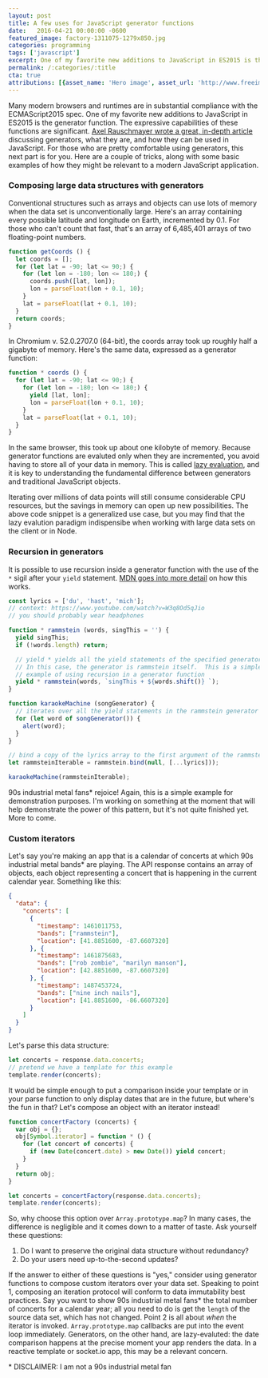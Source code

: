 ```yaml
---
layout: post
title: A few uses for JavaScript generator functions
date:   2016-04-21 00:00:00 -0600
featured_image: factory-1311075-1279x850.jpg
categories: programming
tags: ['javascript']
excerpt: One of my favorite new additions to JavaScript in ES2015 is the generator function.  The expressive capabilities of these functions are significant.  Here are a few ways to use them in modern JavaScript applications.
permalink: /:categories/:title
cta: true
attributions: [{asset_name: 'Hero image', asset_url: 'http://www.freeimages.com/photo/factory-1311075', author: Ehsan Namavar, license_name: 'FreeImages.com Content License'}]
---
```


Many modern browsers and runtimes are in substantial compliance with the ECMAScript2015 spec.  One of my favorite new additions to JavaScript in ES2015 is the generator function.  The expressive capabilities of these functions are significant.  [Axel Rauschmayer wrote a great, in-depth article](http://www.2ality.com/2015/03/es6-generators.html) discussing generators, what they are, and how they can be used in JavaScript.  For those who are pretty comfortable using generators, this next part is for you.  Here are a couple of tricks, along with some basic examples of how they might be relevant to a modern JavaScript application.

### Composing large data structures with generators 

Conventional structures such as arrays and objects can use lots of memory when the data set is unconventionally large.  Here's an array containing every possible latitude and longitude on Earth, incremented by 0.1.  For those who can't count that fast, that's an array of 6,485,401 arrays of two floating-point numbers.

```js
function getCoords () {
  let coords = [];
  for (let lat = -90; lat <= 90;) {
    for (let lon = -180; lon <= 180;) {
      coords.push([lat, lon]);
      lon = parseFloat(lon + 0.1, 10);
    }
    lat = parseFloat(lat + 0.1, 10);
  }
  return coords;
}
```

In Chromium v. 52.0.2707.0 (64-bit), the coords array took up roughly half a gigabyte of memory.  Here's the same data, expressed as a generator function:

```js
function * coords () {
  for (let lat = -90; lat <= 90;) {
    for (let lon = -180; lon <= 180;) {
      yield [lat, lon];
      lon = parseFloat(lon + 0.1, 10);
    }
    lat = parseFloat(lat + 0.1, 10);
  }
}
```

In the same browser, this took up about one kilobyte of memory.  Because generator functions are evaluted only when they are incremented, you avoid having to store all of your data in memory.  This is called [lazy evaluation](http://odetocode.com/blogs/scott/archive/2015/03/09/lazy-evaluation-of-generators-in-es6.aspx), and it is key to understanding the fundamental difference between generators and traditional JavaScript objects.

Iterating over millions of data points will still consume considerable CPU resources, but the savings in memory can open up new possibilities.  The above code snippet is a generalized use case, but you may find that the lazy evalution paradigm indispensibe when working with large data sets on the client or in Node.

### Recursion in generators

It is possible to use recursion inside a generator function with the use of the `*` sigil after your `yield` statement.  [MDN goes into more detail](https://developer.mozilla.org/en-US/docs/Web/JavaScript/Reference/Operators/yield*) on how this works.

```js
const lyrics = ['du', 'hast', 'mich'];
// context: https://www.youtube.com/watch?v=W3q8Od5qJio
// you should probably wear headphones

function * rammstein (words, singThis = '') {
  yield singThis;
  if (!words.length) return;

  // yield * yields all the yield statements of the specified generator.
  // In this case, the generator is rammstein itself.  This is a simple
  // example of using recursion in a generator function
  yield * rammstein(words, `singThis + ${words.shift()} `);
}

function karaokeMachine (songGenerator) {
  // iterates over all the yield statements in the rammstein generator
  for (let word of songGenerator()) {
    alert(word);
  }
}

// bind a copy of the lyrics array to the first argument of the rammstein generator
let rammsteinIterable = rammstein.bind(null, [...lyrics]));

karaokeMachine(rammsteinIterable);
```

90s industrial metal fans\* rejoice!  Again, this is a simple example for demonstration purposes.  I'm working on something at the moment that will help demonstrate the power of this pattern, but it's not quite finished yet.  More to come.

### Custom iterators

Let's say you're making an app that is a calendar of concerts at which 90s industrial metal bands\* are playing.  The API response contains an array of objects, each object representing a concert that is happening in the current calendar year.  Something like this:

```json
{
  "data": {
    "concerts": [
      {
        "timestamp": 1461011753,
        "bands": ["rammstein"],
        "location": [41.8851600, -87.6607320]
      }, {
        "timestamp": 1461875683,
        "bands": ["rob zombie", "marilyn manson"],
        "location": [42.8851600, -87.6607320]
      }, {
        "timestamp": 1487453724,
        "bands": ["nine inch nails"],
        "location": [41.8851600, -86.6607320]
      }
    ]
  }
}
```

Let's parse this data structure:

```js
let concerts = response.data.concerts;
// pretend we have a template for this example
template.render(concerts);
```

It would be simple enough to put a comparison inside your template or in your parse function to only display dates that are in the future, but where's the fun in that?  Let's compose an object with an iterator instead!

```js
function concertFactory (concerts) {
  var obj = {};
  obj[Symbol.iterator] = function * () {
    for (let concert of concerts) {
      if (new Date(concert.date) > new Date()) yield concert;
    }
  }
  return obj;
}

let concerts = concertFactory(response.data.concerts);
template.render(concerts);
```

So, why choose this option over `Array.prototype.map`?  In many cases, the difference is negligible and it comes down to a matter of taste.  Ask yourself these questions:

1. Do I want to preserve the original data structure without redundancy?
2. Do your users need up-to-the-second updates?

If the answer to either of these questions is "yes," consider using generator functions to compose custom iterators over your data set.  Speaking to point 1, composing an iteration protocol will conform to data immutability best practices.  Say you want to show 90s industrial metal fans\* the total number of concerts for a calendar year; all you need to do is get the `length` of the source data set, which has not changed.  Point 2 is all about _when_ the iterator is invoked.  `Array.prototype.map` callbacks are put into the event loop immediately.  Generators, on the other hand, are lazy-evaluted: the date comparison happens at the precise moment your app renders the data.  In a reactive template or socket.io app, this may be a relevant concern.

\* DISCLAIMER: I am not a 90s industrial metal fan
